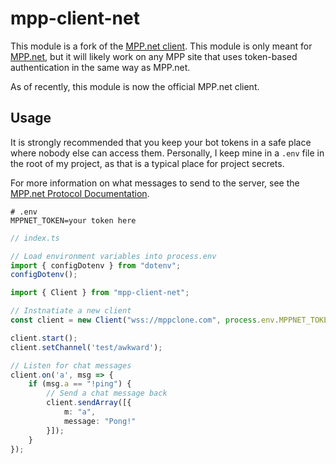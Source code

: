 # mpp-client-net

This module is a fork of the [MPP.net client](https://github.com/mppnet/frontend). This module is only meant for [MPP.net](https://multiplayerpiano.net), but it will likely work on any MPP site that uses token-based authentication in the same way as MPP.net.

As of recently, this module is now the official MPP.net client.

## Usage

It is strongly recommended that you keep your bot tokens in a safe place where nobody else can access them.
Personally, I keep mine in a `.env` file in the root of my project, as that is a typical place for project secrets.

For more information on what messages to send to the server, see the [MPP.net Protocol Documentation](https://github.com/mppnet/frontend/blob/main/docs/protocol.md).

```env
# .env
MPPNET_TOKEN=your token here
```

```ts
// index.ts

// Load environment variables into process.env
import { configDotenv } from "dotenv";
configDotenv();

import { Client } from "mpp-client-net";

// Instnatiate a new client
const client = new Client("wss://mppclone.com", process.env.MPPNET_TOKEN);

client.start();
client.setChannel('test/awkward');

// Listen for chat messages
client.on('a', msg => {
    if (msg.a == "!ping") {
        // Send a chat message back
        client.sendArray([{
            m: "a",
            message: "Pong!"
        }]);
    }
});
```
